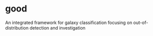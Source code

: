 # good
An integrated framework for galaxy classification focusing on out-of-distribution detection and investigation
